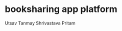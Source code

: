 # booksharing app platform
Utsav <Contributor>
Tanmay Shrivastava <Contributor>
Pritam <Contributor>
